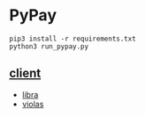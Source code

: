 # PyPay

```
pip3 install -r requirements.txt
python3 run_pypay.py
```

## [client](https://github.com/palliums-developers/libra-client.git)
- [libra](https://github.com/palliums-developers/libra-client/tree/v0.26/libra_client)
- [violas](https://github.com/palliums-developers/libra-client/tree/v0.21-compoundv2/violas_client)
